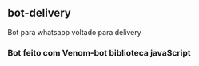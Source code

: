 ## bot-delivery
Bot para whatsapp voltado para delivery

### Bot feito com Venom-bot biblioteca javaScript
  
